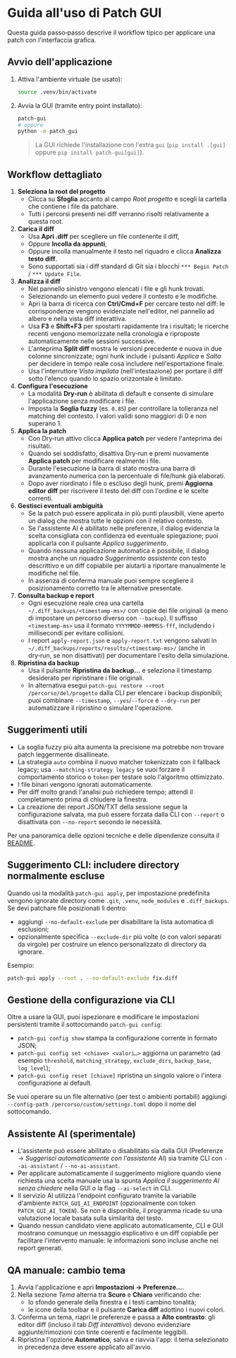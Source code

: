 # Guida all'uso di Patch GUI

Questa guida passo‑passo descrive il workflow tipico per applicare una patch con l'interfaccia grafica.

## Avvio dell'applicazione

1. Attiva l'ambiente virtuale (se usato):
   ```bash
   source .venv/bin/activate
   ```
2. Avvia la GUI (tramite entry point installato):
   ```bash
   patch-gui
   # oppure
   python -m patch_gui
   ```

   > La GUI richiede l'installazione con l'extra `gui` (`pip install .[gui]` oppure `pip install patch-gui[gui]`).

## Workflow dettagliato

1. **Seleziona la root del progetto**
   - Clicca su **Sfoglia** accanto al campo *Root progetto* e scegli la cartella che contiene i file da patchare.
   - Tutti i percorsi presenti nei diff verranno risolti relativamente a questa root.
2. **Carica il diff**
   - Usa **Apri .diff** per scegliere un file contenente il diff,
   - Oppure **Incolla da appunti**,
   - Oppure incolla manualmente il testo nel riquadro e clicca **Analizza testo diff**.
   - Sono supportati sia i diff standard di Git sia i blocchi `*** Begin Patch` / `*** Update File`.
3. **Analizza il diff**
   - Nel pannello sinistro vengono elencati i file e gli hunk trovati.
   - Selezionando un elemento puoi vedere il contesto e le modifiche.
   - Apri la barra di ricerca con **Ctrl/Cmd+F** per cercare testo nel diff: le corrispondenze vengono evidenziate nell'editor, nel pannello ad albero e nella vista diff interattiva.
   - Usa **F3** e **Shift+F3** per spostarti rapidamente tra i risultati; le ricerche recenti vengono memorizzate nella cronologia e riproposte automaticamente nelle sessioni successive.
   - L'anteprima **Split diff** mostra le versioni precedente e nuova in due
     colonne sincronizzate; ogni hunk include i pulsanti *Applica* e *Salta* per
     decidere in tempo reale cosa includere nell'esportazione finale.
   - Usa l'interruttore *Vista impilata* (nell'intestazione) per portare il diff
     sotto l'elenco quando lo spazio orizzontale è limitato.
4. **Configura l'esecuzione**
   - La modalità **Dry‑run** è abilitata di default e consente di simulare l'applicazione senza modificare i file.
   - Imposta la **Soglia fuzzy** (es. `0.85`) per controllare la tolleranza nel matching del contesto. I valori validi sono maggiori di 0 e non superano 1.
5. **Applica la patch**
   - Con Dry‑run attivo clicca **Applica patch** per vedere l'anteprima dei risultati.
   - Quando sei soddisfatto, disattiva Dry‑run e premi nuovamente **Applica patch** per modificare realmente i file.
   - Durante l'esecuzione la barra di stato mostra una barra di avanzamento numerica con la percentuale di file/hunk già elaborati.
   - Dopo aver riordinato i file o escluso degli hunk, premi **Aggiorna editor diff** per riscrivere il testo del diff con l'ordine e le scelte correnti.
6. **Gestisci eventuali ambiguità**
   - Se la patch può essere applicata in più punti plausibili, viene aperto un dialog che mostra tutte le opzioni con il relativo contesto.
   - Se l'assistente AI è abilitato nelle preferenze, il dialog evidenzia la scelta consigliata con confidenza ed eventuale spiegazione; puoi applicarla con il pulsante *Applica suggerimento*.
   - Quando nessuna applicazione automatica è possibile, il dialog mostra anche un riquadro *Suggerimento assistente* con testo descrittivo e un diff copiabile per aiutarti a riportare manualmente le modifiche nel file.
   - In assenza di conferma manuale puoi sempre scegliere il posizionamento corretto tra le alternative presentate.
7. **Consulta backup e report**
   - Ogni esecuzione reale crea una cartella `~/.diff_backups/<timestamp-ms>/` con copie dei file originali (a meno di impostare un percorso diverso con `--backup`). Il suffisso `<timestamp-ms>` usa il formato `YYYYMMDD-HHMMSS-fff`, includendo i millisecondi per evitare collisioni.
   - I report `apply-report.json` e `apply-report.txt` vengono salvati in `~/.diff_backups/reports/results/<timestamp-ms>/`
     (anche in dry‑run, se non disattivati) per documentare l'esito della simulazione.
8. **Ripristina da backup**
   - Usa il pulsante **Ripristina da backup…** e seleziona il timestamp desiderato per ripristinare i file originali.
   - In alternativa esegui `patch-gui restore --root /percorso/del/progetto` dalla CLI per elencare i backup disponibili; puoi
     combinare `--timestamp`, `--yes`/`--force` e `--dry-run` per automatizzare il ripristino o simulare l'operazione.

## Suggerimenti utili

- La soglia fuzzy più alta aumenta la precisione ma potrebbe non trovare patch leggermente disallineate.
- La strategia `auto` combina il nuovo matcher tokenizzato con il fallback
  legacy; usa `--matching-strategy legacy` se vuoi forzare il comportamento
  storico o `token` per testare solo l'algoritmo ottimizzato.
- I file binari vengono ignorati automaticamente.
- Per diff molto grandi l'analisi può richiedere tempo; attendi il completamento prima di chiudere la finestra.
- La creazione dei report JSON/TXT della sessione segue la configurazione salvata, ma può essere forzata dalla CLI con `--report`
  o disattivata con `--no-report` secondo le necessità.

Per una panoramica delle opzioni tecniche e delle dipendenze consulta il [README](README.md).

## Suggerimento CLI: includere directory normalmente escluse

Quando usi la modalità `patch-gui apply`, per impostazione predefinita vengono ignorate directory come `.git`, `.venv`, `node_modules` e `.diff_backups`. Se devi patchare file posizionati lì dentro:

- aggiungi `--no-default-exclude` per disabilitare la lista automatica di esclusioni;
- opzionalmente specifica `--exclude-dir` più volte (o con valori separati da virgole) per costruire un elenco personalizzato di directory da ignorare.

Esempio:

```bash
patch-gui apply --root . --no-default-exclude fix.diff
```

## Gestione della configurazione via CLI

Oltre a usare la GUI, puoi ispezionare e modificare le impostazioni persistenti tramite il sottocomando `patch-gui config`:

- `patch-gui config show` stampa la configurazione corrente in formato JSON;
- `patch-gui config set <chiave> <valori…>` aggiorna un parametro (ad esempio `threshold`, `matching_strategy`, `exclude_dirs`, `backup_base`, `log_level`);
- `patch-gui config reset [chiave]` ripristina un singolo valore o l'intera configurazione ai default.

Se vuoi operare su un file alternativo (per test o ambienti portabili) aggiungi `--config-path /percorso/custom/settings.toml` dopo il nome del sottocomando.

## Assistente AI (sperimentale)

- L'assistente può essere abilitato o disabilitato sia dalla GUI (Preferenze → *Suggerisci automaticamente con l'assistente AI*) sia tramite CLI con `--ai-assistant` / `--no-ai-assistant`.
- Per applicare automaticamente il suggerimento migliore quando viene richiesta una scelta manuale usa la spunta *Applica il suggerimento AI senza chiedere* nella GUI o la flag `--ai-select` in CLI.
- Il servizio AI utilizza l'endpoint configurato tramite la variabile d'ambiente `PATCH_GUI_AI_ENDPOINT` (opzionalmente con token `PATCH_GUI_AI_TOKEN`). Se non è disponibile, il programma ricade su una valutazione locale basata sulla similarità del testo.
- Quando nessun candidato viene applicato automaticamente, CLI e GUI mostrano comunque un messaggio esplicativo e un diff copiabile per facilitare l'intervento manuale: le informazioni sono incluse anche nei report generati.

## QA manuale: cambio tema

1. Avvia l'applicazione e apri **Impostazioni → Preferenze…**.
2. Nella sezione *Tema* alterna tra **Scuro** e **Chiaro** verificando che:
   - lo sfondo generale della finestra e i testi cambino tonalità;
   - le icone della toolbar e il pulsante **Carica diff** adottino i nuovi colori.
3. Conferma un tema, riapri le preferenze e passa a **Alto contrasto**: gli editor diff (incluso il tab *Diff interattivo*) devono evidenziare aggiunte/rimozioni con tinte coerenti e facilmente leggibili.
4. Ripristina l'opzione **Automatico**, salva e riavvia l'app: il tema selezionato in precedenza deve essere applicato all'avvio.
